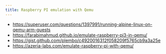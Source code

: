 ```yaml
---
title: Raspberry PI emulation with Qemu
---
```

- https://superuser.com/questions/1397991/running-alpine-linux-on-qemu-arm-guests
- https://farabimahmud.github.io/emulate-raspberry-pi3-in-qemu/
- https://gist.github.com/plembo/c4920016312f058209f5765cb9a3a25e
- https://azeria-labs.com/emulate-raspberry-pi-with-qemu/

